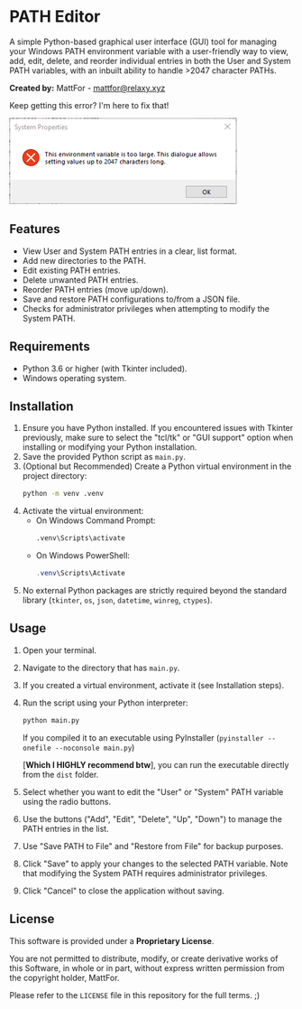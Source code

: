 # PATH Editor

A simple Python-based graphical user interface (GUI) tool for managing your Windows PATH environment variable with a user-friendly way to view, add, edit, delete, and reorder individual entries in both the User and System PATH variables, with an inbuilt ability to handle >2047 character PATHs.

**Created by:** MattFor - mattfor@relaxy.xyz


Keep getting this error? I'm here to fix that!

![Error Screenshot](./error.png)


## Features

* View User and System PATH entries in a clear, list format.
* Add new directories to the PATH.
* Edit existing PATH entries.
* Delete unwanted PATH entries.
* Reorder PATH entries (move up/down).
* Save and restore PATH configurations to/from a JSON file.
* Checks for administrator privileges when attempting to modify the System PATH.

## Requirements

* Python 3.6 or higher (with Tkinter included).
* Windows operating system.

## Installation

1.  Ensure you have Python installed. If you encountered issues with Tkinter previously, make sure to select the "tcl/tk" or "GUI support" option when installing or modifying your Python installation.
2.  Save the provided Python script as `main.py`.
3.  (Optional but Recommended) Create a Python virtual environment in the project directory:
    ```bash
    python -m venv .venv
    ```
4.  Activate the virtual environment:
    * On Windows Command Prompt:
        ```bash
        .venv\Scripts\activate
        ```
    * On Windows PowerShell:
        ```powershell
        .venv\Scripts\Activate
        ```
5.  No external Python packages are strictly required beyond the standard library (`tkinter`, `os`, `json`, `datetime`, `winreg`, `ctypes`).

## Usage

1.  Open your terminal.
2.  Navigate to the directory that has `main.py`.
3.  If you created a virtual environment, activate it (see Installation steps).
4.  Run the script using your Python interpreter:
    ```bash
    python main.py
    ```
    If you compiled it to an executable using PyInstaller (`pyinstaller --onefile --noconsole main.py`)

    [**Which I HIGHLY recommend btw**], you can run the executable directly from the `dist` folder.

5.  Select whether you want to edit the "User" or "System" PATH variable using the radio buttons.
6.  Use the buttons ("Add", "Edit", "Delete", "Up", "Down") to manage the PATH entries in the list.
7.  Use "Save PATH to File" and "Restore from File" for backup purposes.
8.  Click "Save" to apply your changes to the selected PATH variable. Note that modifying the System PATH requires administrator privileges.
9.  Click "Cancel" to close the application without saving.

## License

This software is provided under a **Proprietary License**.

You are not permitted to distribute, modify, or create derivative works of this Software, in whole or in part, without express written permission from the copyright holder, MattFor.

Please refer to the `LICENSE` file in this repository for the full terms. ;)
